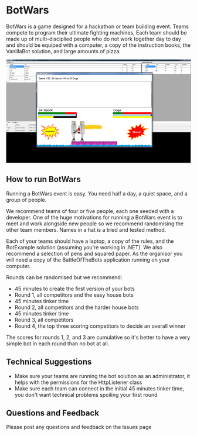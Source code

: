 # BotWars

BotWars is a game designed for a hackathon or team building event. Teams compete to program their ultimate fighting machines, Each team should be made up of multi-disciplied people who do not work together day to day and should be equiped with a computer, a copy of the instruction books, the VanillaBot solution, and large amounts of pizza.

![BotWars Screenshot](/Screenshots/MainGame.png)

## How to run BotWars

Running a BotWars event is easy. You need half a day, a quiet space, and a group of people.

We recommend teams of four or five people, each one seeded with a developer. One of the huge motivations for running a BotWars event is to meet and work alongside new people so we recommend randomising the other team members. Names in a hat is a tried and tested method.

Each of your teams should have a laptop, a copy of the rules, and the BotExample solution (assuming you're working in .NET). We also recommend a selection of pens and squared paper. As the organisor you will need a copy of the BattleOfTheBots application running on your computer.

Rounds can be randomised but we recommend:

* 45 minutes to create the first version of your bots
* Round 1, all competitors and the easy house bots
* 45 minutes tinker time
* Round 2, all competitors and the harder house bots
* 45 minutes tinker time
* Round 3, all competitors
* Round 4, the top three scoring competitors to decide an overall winner

The scores for rounds 1, 2, and 3 are cumulative so it's better to have a very simple bot in each round than no bot at all.

## Technical Suggestions

* Make sure your teams are running the bot solution as an administrator, it helps with the permissions for the HttpListener class
* Make sure each team can connect in the initial 45 minutes tinker time, you don't want technical problems spoiling your first round

## Questions and Feedback

Please post any questions and feedback on the Issues page